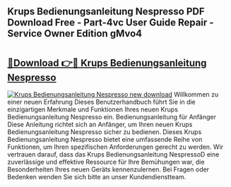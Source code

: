 ## Krups Bedienungsanleitung Nespresso PDF Download Free - Part-4vc User Guide Repair - Service Owner Edition gMvo4

# <h2><a href="http://df3k1bs.blite.top/?on=Krups+Bedienungsanleitung+Nespresso">🔗Download 👉🔴 Krups Bedienungsanleitung Nespresso</a></h2>

[![Krups Bedienungsanleitung Nespresso new download](https://i.imgur.com/lujVjoI.png)](http://df3k1bs.blite.top/?on=Krups+Bedienungsanleitung+Nespresso)
Willkommen zu einer neuen Erfahrung Dieses Benutzerhandbuch führt Sie in die einzigartigen Merkmale und Funktionen Ihres neuen Krups Bedienungsanleitung Nespresso ein. Bedienungsanleitung für Anfänger Diese Anleitung richtet sich an Anfänger, um Ihren neuen Krups Bedienungsanleitung Nespresso sicher zu bedienen. Dieses Krups Bedienungsanleitung Nespresso bietet eine umfassende Reihe von Funktionen, um Ihren spezifischen Anforderungen gerecht zu werden. Wir vertrauen darauf, dass das Krups Bedienungsanleitung NespressoD eine zuverlässige und effektive Ressource für Ihre Bemühungen war, die Besonderheiten Ihres neuen Geräts kennenzulernen. Bei Fragen oder Bedenken wenden Sie sich bitte an unser Kundendienstteam.
